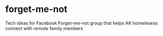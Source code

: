 # forget-me-not
Tech ideas for Facebook Forget-me-not group that helps AK homelesess connect with remote family members
